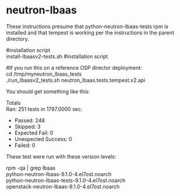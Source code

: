 # neutron-lbaas  
These instructions presume that python-neutron-lbaas-tests rpm is installed and that tempest is working per the instructions in the parent directory.  

#installation script  
install-lbaasv2-tests.sh #installation script  

#If you run this on a reference OSP director deployment:   
cd /tmp/myneutron_lbaas_tests  
./run_lbaasv2_tests.sh neutron_lbaas.tests.tempest.v2.api  

You should get something like this:   

Totals  
Ran: 251 tests in 1797.0000 sec.  
 - Passed: 248  
 - Skipped: 3  
 - Expected Fail: 0  
 - Unexpected Success: 0  
 - Failed: 0  

These test were run with these version levels:  

rpm -qa | grep lbaas  
python-neutron-lbaas-9.1.0-4.el7ost.noarch  
python-neutron-lbaas-tests-9.1.0-4.el7ost.noarch  
openstack-neutron-lbaas-9.1.0-4.el7ost.noarch  

